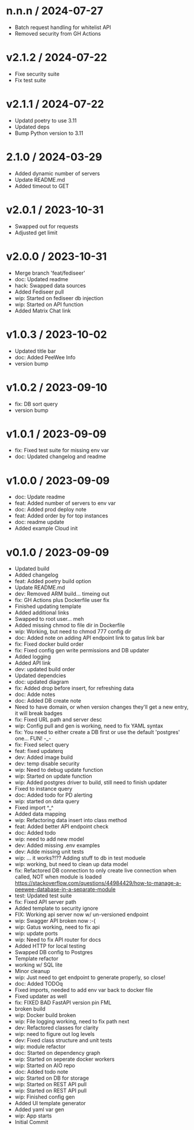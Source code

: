 
n.n.n / 2024-07-27
==================

  * Batch request handling for whitelist API
  * Removed security from GH Actions

v2.1.2 / 2024-07-22
===================

  * Fixe security suite
  * Fix test suite

v2.1.1 / 2024-07-22
===================

  * Updatd poetry to use 3.11
  * Updated deps
  * Bump Python version to 3.11

2.1.0 / 2024-03-29
==================

  * Added dynamic number of servers
  * Update README.md
  * Added timeout to GET

v2.0.1 / 2023-10-31
===================

  * Swapped out for requests
  * Adjusted get limit

v2.0.0 / 2023-10-31
===================

  * Merge branch 'feat/fediseer'
  * doc: Updated readme
  * hack: Swapped data sources
  * Added Fediseer pull
  * wip: Started on fediseer db injection
  * wip: Started on API function
  * Added Matrix Chat link

v1.0.3 / 2023-10-02
===================

  * Updated title bar
  * doc: Added PeeWee Info
  * version bump

v1.0.2 / 2023-09-10
===================

  * fix: DB sort query
  * version bump

v1.0.1 / 2023-09-09
===================

  * fix: Fixed test suite for missing env var
  * doc: Updated changelog and readme

v1.0.0 / 2023-09-09
===================

  * doc: Update readme
  * feat: Added number of servers to env var
  * doc: Added prod deploy note
  * feat: Added order by for top instances
  * doc: readme update
  * Added example Cloud init

v0.1.0 / 2023-09-09
===================

  * Updated build
  * Added changelog
  * feat: Added poetry build option
  * Update README.md
  * dev: Removed ARM build... timeing out
  * fix: GH Actions plus Dockerfile user fix
  * Finished updating template
  * Added additional links
  * Swapped to root user... meh
  * Added missing chmod to file dir in Dockerfile
  * wip: Working, but need to chmod 777 config dir
  * doc: Added note on adding API endpoint link to gatus link bar
  * fix: Fixed docker build order
  * fix: Fixed config gen write permissions and DB updater
  * Added logging
  * Added API link
  * dev: updated build order
  * Updated dependcies
  * doc: updated diagram
  * fix: Added drop before insert, for refreshing data
  * doc: Adde notes
  * doc: Added DB create note
  * Need to have domain, or when version changes they'll get a new entry, it will break badges
  * fix: Fixed URL path and server desc
  * wip: Config pull and gen is working, need to fix YAML syntax
  * fix: You need to either create a DB first or use the default 'postgres' one... FUN! -_-
  * fix: Fixed select query
  * feat: fixed updaterq
  * dev: Added image build
  * dev: temp disable security
  * wip: Need to debug update function
  * wip: Started on update function
  * wip: Added postgres driver to build, still need to finish updater
  * Fixed to instance query
  * doc: Added todo for PD alerting
  * wip: started on data query
  * Fixed import ^_^
  * Added data mapping
  * wip: Refactoring data insert into class method
  * feat: Added better API endpoint check
  * doc: Added todo
  * wip: need to add new model
  * dev: Added missing .env examples
  * dev: Adde missing unit tests
  * wip: ... it works?!?? Adding stuff to db in test moduele
  * wip: working, but need to clean up data model
  * fix: Refactored DB connection to only create live connection when called, NOT when module is loaded https://stackoverflow.com/questions/44984429/how-to-manage-a-peewee-database-in-a-separate-module
  * test: Updated test suite
  * fix: Fixed API server path
  * Added template to security ignore
  * FIX: Working api server now w/ un-versioned endpoint
  * wip: Swagger API broken now :-(
  * wip: Gatus working, need to fix api
  * wip: update ports
  * wip: Need to fix API router for docs
  * Added HTTP for local testing
  * Swapped DB config to Postgres
  * Template refactor
  * working w/ SQL lite
  * Minor cleanup
  * wip: Just need to get endpoint to generate properly, so close!
  * doc: Added TODOq
  * Fixed imports, needed to add env var back to docker file
  * Fixed updater as well
  * fix: FIXED BAD FastAPI version pin FML
  * broken build
  * wip: Docker build broken
  * wip: File logging working, need to fix path next
  * dev: Refactored classes for clarity
  * wip: need to figure out log levels
  * dev: Fixed class structure and unit tests
  * wip: module refactor
  * doc: Started on dependency graph
  * wip: Started on seperate docker workers
  * wip: Started on AIO repo
  * doc: Added todo note
  * wip: Started on DB for storage
  * wip: Started on REST API pull
  * wip: Started on REST API pull
  * wip: Finished config gen
  * Added UI template generator
  * Added yaml var gen
  * wip: App starts
  * Initial Commit
